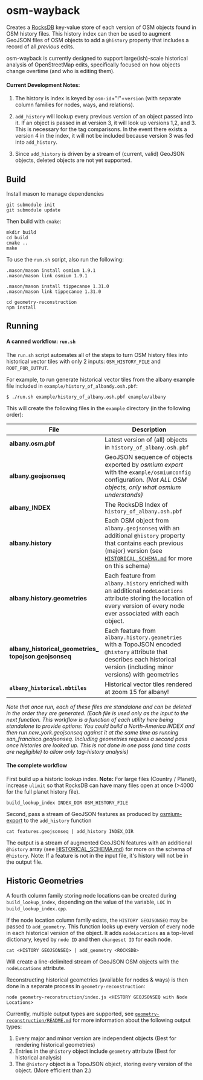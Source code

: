 # osm-wayback
<!-- [![Build Status](https://travis-ci.org/mapbox/osm-wayback.svg?branch=master)](https://travis-ci.org/mapbox/osm-tag-history) -->

Creates a [RocksDB](//rocksdb.org) key-value store of each version of OSM objects found in OSM history files. This history index can then be used to augment GeoJSON files of OSM objects to add a `@history` property that includes a record of all _previous_ edits.

osm-wayback is currently designed to support large(ish)-scale historical analysis of OpenStreetMap edits, specifically focused on how objects change overtime (and who is editing them).

#### Current Development Notes:

1. The history is index is keyed by `osm-id`+"!"+`version` (with separate column families for nodes, ways, and relations).

2. `add_history` will lookup every previous version of an object passed into it. If an object is passed in at version 3, it will look up versions 1,2, and 3. This is necessary for the tag comparisons. In the event there exists a version 4 in the index, it will not be included because version 3 was fed into `add_history`.

3. Since `add_history` is driven by a stream of (current, valid) GeoJSON objects, deleted objects are not yet supported.

## Build

Install mason to manage dependencies


	git submodule init
	git submodule update
	
Then build with `cmake`:

	mkdir build
	cd build
	cmake ..
	make
	
To use the `run.sh` script, also run the following:

	.mason/mason install osmium 1.9.1
	.mason/mason link osmium 1.9.1
	
	.mason/mason install tippecanoe 1.31.0
	.mason/mason link tippecanoe 1.31.0
	
	cd geometry-reconstruction
	npm install


## Running

#### A canned workflow: `run.sh`
The `run.sh` script automates all of the steps to turn OSM history files into historical vector tiles with only 2 inputs: `OSM_HISTORY_FILE` and `ROOT_FOR_OUTPUT`.
	
For example, to run generate historical vector tiles from the albany example file included in `example/history_of_albandy.osh.pbf`: 
	
	$ ./run.sh example/history_of_albany.osh.pbf example/albany

This will create the following files in the `example` directory (in the following order): 

| File | Description|
|------------------------------|------------------------------|
| **albany.osm.pbf** | Latest version of (all) objects in `history_of_albany.osh.pbf`|
| **albany.geojsonseq** | GeoJSON sequence of objects exported by _osmium export_ with the `example/osmiumconfig` configuration. _(Not ALL OSM objects, only what osmium understands)_| 
| **albany_INDEX** | The RocksDB Index of `history_of_albany.osh.pbf` |
| **albany.history**| Each OSM object from `albany.geojsonseq` with an additional `@history` property that contains each previous (major) version (see [`HISTORICAL_SCHEMA.md`](https://github.com/osmlab/osm-wayback/blob/master/HISTORICAL_SCHEMA.md) for more on this schema) | 
| **albany.history.geometries** | Each feature from `albany.history` enriched with an additional `nodeLocations` attribute storing the location of every version of every node ever associated with each object.  |
| **albany\_historical\_geometries_<br>topojson.geojsonseq** | Each feature from `albany.history.geometries` with a TopoJSON encoded `@history` attribute that describes each historical version (including minor versions) with geometries|
| **`albany_historical.mbtiles`** | Historical vector tiles rendered at zoom 15 for albany! |

_Note that once run, each of these files are standalone and can be deleted in the order they are generated. (Each file is used only as the input to the next function. This workflow is a function of each utility here being standalone to provide options: You could build a North-America INDEX and then run new_york.geojsonseq against it at the same time as running san_francisco.geojsonseq. Including geometries requires a second pass once histories are looked up. This is not done in one pass (and time costs are negligible) to allow only tag-history analysis)_


#### The complete workflow

First build up a historic lookup index.
**Note:** For large files (Country / Planet), increase `ulimit` so that RocksDB can have many files open at once (>4000 for the full planet history file).

	build_lookup_index INDEX_DIR OSM_HISTORY_FILE

Second, pass a stream of GeoJSON features as produced by [osmium-export](http://docs.osmcode.org/osmium/latest/osmium-export.html) to the `add_history` function


	cat features.geojsonseq | add_history INDEX_DIR

The output is a stream of augmented GeoJSON features with an additional `@history` array (see [HISTORICAL_SCHEMA.md](https://github.com/osmlab/osm-wayback/blob/master/HISTORICAL_SCHEMA.md)) for more on the schema of `@history`. Note: If a feature is not in the input file, it's history will not be in the output file.


## Historic Geometries
A fourth column family storing node locations can be created during `build_lookup_index`, depending on the value of the variable, `LOC` in `build_lookup_index.cpp`.

If the node location column family exists, the `HISTORY GEOJSONSEQ` may be passed to `add_geometry`. This function looks up every version of every node in each historical version of the object. It adds `nodeLocations` as a top-level dictionary, keyed by `node ID` and then `changeset ID` for each node.

	cat <HISTORY GEOJSONSEQ> | add_geometry <ROCKSDB> 
	
Will create a line-delimited stream of GeoJSON OSM objects with the `nodeLocations` attribute.

Reconstructing historical geometries (available for nodes & ways) is then done in a separate process in `geometry-reconstruction`:

	node geometry-reconstruction/index.js <HISTORY GEOJSONSEQ with Node Locations>  
	
Currently, multiple output types are supported, see [`geometry-reconstruction/README.md`](https://github.com/osmlab/osm-wayback/blob/master/geometry-reconstruction/README.md) for more information about the following output types:

1. Every major and minor version are independent objects (Best for rendering historical geometries)
2. Entries in the `@history` object include `geometry` attribute (Best for historical analysis)
3. The `@history` object is a TopoJSON object, storing every version of the object. (More efficient than 2.)
